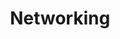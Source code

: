 ---
order: 02
title: Networking
nav:
  - heading: Gestation
    sub-sections:
      - "1.0"
  - heading: Emergence
    sub-sections:
      - "1.0"
  - heading: Competition
    sub-sections:
      - "1.0"
  - heading: Order
    sub-sections:
      - "1.0"
  - heading: Reports/Analysis
    sub-sections:
      - "1.0"
---